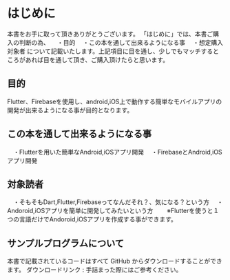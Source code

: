 <!---
  本書のタイトル
  「Dart × Flutter ×　Firebase で始めるモバイルアプリ開発入門」(仮)
  iOS×firebase連携の設定してないのでする
-->

# はじめに
本書をお手に取って頂きありがとうございます。
「はじめに」では、本書ご購入の判断の為、
　・目的
　・この本を通して出来るようになる事
　・想定購入対象者
について記載いたします。上記項目に目を通し、少しでもマッチするところがあれば目を通して頂き、ご購入頂けたらと思います。

## 目的
Flutter、Firebaseを使用し、android,iOS上で動作する簡単なモバイルアプリの開発が出来るようになる事が目的となります。

<!---
  目的と「この本を通して出来るようになる事」と重複しているから消してもいいかななと、悩み中。
-->
## この本を通して出来るようになる事
　・Flutterを用いた簡単なAndroid,iOSアプリ開発
　・FirebaseとAndroid,iOSアプリ開発

## 対象読者
　・そもそもDart,Flutter,Firebaseってなんだそれ？、気になる？という方
　・Andoroid,iOSアプリを簡単に開発してみたいという方
　　※Flutterを使うと１つの言語だけでAndoroid,iOSアプリを作成する事ができます。


## サンプルプログラムについて
本書で記載されているコードはすべて GitHub からダウンロードすることができます。 ダウンロードリンク :
手詰まった際にはご参考ください。
